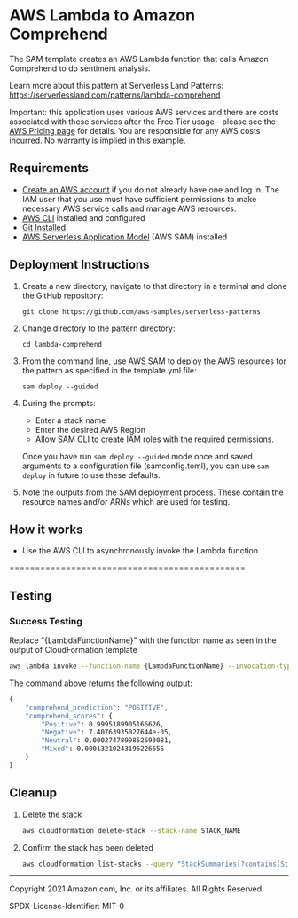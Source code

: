 # AWS Lambda to Amazon Comprehend

The SAM template creates an AWS Lambda function that calls Amazon Comprehend to do sentiment analysis.

Learn more about this pattern at Serverless Land Patterns: https://serverlessland.com/patterns/lambda-comprehend

Important: this application uses various AWS services and there are costs associated with these services after the Free Tier usage - please see the [AWS Pricing page](https://aws.amazon.com/pricing/) for details. You are responsible for any AWS costs incurred. No warranty is implied in this example.

## Requirements

* [Create an AWS account](https://portal.aws.amazon.com/gp/aws/developer/registration/index.html) if you do not already have one and log in. The IAM user that you use must have sufficient permissions to make necessary AWS service calls and manage AWS resources.
* [AWS CLI](https://docs.aws.amazon.com/cli/latest/userguide/install-cliv2.html) installed and configured
* [Git Installed](https://git-scm.com/book/en/v2/Getting-Started-Installing-Git)
* [AWS Serverless Application Model](https://docs.aws.amazon.com/serverless-application-model/latest/developerguide/serverless-sam-cli-install.html) (AWS SAM) installed

## Deployment Instructions

1. Create a new directory, navigate to that directory in a terminal and clone the GitHub repository:
    ``` 
    git clone https://github.com/aws-samples/serverless-patterns
    ```
1. Change directory to the pattern directory:
    ```
    cd lambda-comprehend
    ```
1. From the command line, use AWS SAM to deploy the AWS resources for the pattern as specified in the template.yml file:
    ```
    sam deploy --guided
    ```
1. During the prompts:
    * Enter a stack name
    * Enter the desired AWS Region
    * Allow SAM CLI to create IAM roles with the required permissions.

    Once you have run `sam deploy --guided` mode once and saved arguments to a configuration file (samconfig.toml), you can use `sam deploy` in future to use these defaults.

1. Note the outputs from the SAM deployment process. These contain the resource names and/or ARNs which are used for testing.

## How it works

* Use the AWS CLI to asynchronously invoke the Lambda function.

==============================================

## Testing

### Success Testing

Replace "{LambdaFunctionName}" with the function name as seen in the output of CloudFormation template

```bash
aws lambda invoke --function-name {LambdaFunctionName} --invocation-type RequestResponse --cli-binary-format raw-in-base64-out --payload "{\"text\":\"I am very happy\"}" response.json
```

The command above returns the following output:

```bash
{
    "comprehend_prediction": "POSITIVE", 
    "comprehend_scores": {
        "Positive": 0.9995189905166626,
        "Negative": 7.40763935027644e-05,
        "Neutral": 0.0002747899852693081,
        "Mixed": 0.00013210243196226656
    }
}
```
## Cleanup
 
1. Delete the stack
    ```bash
    aws cloudformation delete-stack --stack-name STACK_NAME
    ```
1. Confirm the stack has been deleted
    ```bash
    aws cloudformation list-stacks --query "StackSummaries[?contains(StackName,'STACK_NAME')].StackStatus"
    ```
----
Copyright 2021 Amazon.com, Inc. or its affiliates. All Rights Reserved.

SPDX-License-Identifier: MIT-0
